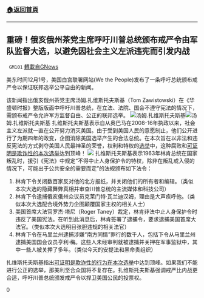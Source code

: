 ###  [:house:返回首頁](https://github.com/ourhimalayas/txt)
---

## 重磅！俄亥俄州茶党主席呼吁川普总统颁布戒严令由军队监督大选，以避免因社会主义左派违宪而引发内战
` GM101` [轉載自GNews](https://gnews.org/zh-hans/607796/)

美东时间12月1号，美国白宫联署网站(We the People)发布了一条呼吁总统颁布戒严令以保证联邦选举公平自由的新闻。

该新闻指出俄亥俄州茶党主席汤姆.扎维斯托夫斯基（Tom Zawistowski）在《华盛顿时报》整版版面中呼吁川普总统，在立法、法院、国会不遵守宪法的情况下，需颁布戒严令允许军方监督自由、公正的联邦选举。
![]()![](https://gnews-media-offload.s3.amazonaws.com/wp-content/uploads/2020/12/01125631/SpiritofAmerica_TomZ-02_840x480.png)汤姆.扎维斯托夫斯基![]()![](https://gnews-media-offload.s3.amazonaws.com/wp-content/uploads/2020/12/01125651/2-1.jpg)汤姆.扎维斯托夫斯基
扎维斯托夫斯基表示自从奥巴马在2008-16年执政以来，社会主义左派就一直在公开努力消灭美国。由于受到美国人民的意愿制止，他们公开进行了为期四年的政变，企图消除美国选举产生的合法总统。在本次旨在以非法和违反宪法的方式剥夺美国人民最神圣的荣誉，权利和特权的[选举](https://wethepeopleconvention.org/articles/Voter-Fraud-Compilation-Page)中，这种腐败和[可证明是欺诈性的本次选举](https://wethepeopleconvention.org/articles/Voter-Fraud-Compilation-Page)达到顶峰！
![]()![](https://gnews-media-offload.s3.amazonaws.com/wp-content/uploads/2020/12/01130300/wwlQ94da.jpeg)
扎维斯托夫斯基表示1963年林肯总统在国家叛乱时，援引《宪法》中规定“不得中止人身保护令的特权，除非在叛乱或入侵的情况下，可能出于公共安全的需要而定”的法规颁布如下法令：

1. 林肯下令关闭数百家反对他的北方报纸，并关闭他们的所有者和编辑。（类似本次大选的隐藏舞弊真相并审查川普总统的主流媒体和科技公司）
2. 林肯下令逮捕俄亥俄州众议员克莱门特·瓦兰迪汉姆，理由是大声疾呼他。（类似本次大选配合境外势力企图颠覆国家主权的相关人士）
3. 美国首席大法官罗杰·塔尼（Roger Taney）裁定，林肯非法中止人身保护令时违反了美国宪法。在听到此消息后，林肯签署了逮捕令，要求逮捕美国首席大法官。（类似本次大选明目张胆违规的相关法官）
4. 林肯下令在马里兰州逮捕涉嫌“南方同情”罪行的数千人，包括下令从马里兰州逮捕美国国会议员亨利·梅。这些人未经审判就被逮捕并关押在军事监狱中，其中一些人被关押了多年。（类似今天的安提法和黑命贵组织）


扎维斯托夫斯基指出[可证明是欺诈性的行为在本次选举](https://wethepeopleconvention.org/articles/Voter-Fraud-Compilation-Page)中达到顶峰。如果我们不能进行公正的选举，那美利坚合众国将不复存在。扎维斯托夫斯基强调戒严比内战更合适，呼吁川普总统颁发戒严令以捍卫美国公民的投票权。

0
